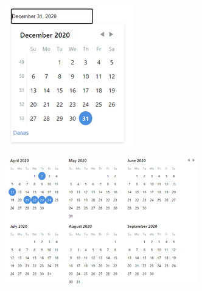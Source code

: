 ![day picker](https://github.com/danci-silicone/react-day-picker/blob/master/images/day_picker.PNG)

![calendar](https://github.com/danci-silicone/react-day-picker/blob/master/images/calendar.PNG)


